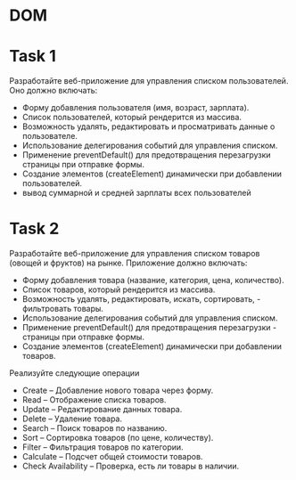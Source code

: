 # DOM

# Task 1
Разработайте веб-приложение для управления списком пользователей. Оно должно включать:

- Форму добавления пользователя (имя, возраст, зарплата).
- Список пользователей, который рендерится из массива.
- Возможность удалять, редактировать и просматривать данные о пользователе.
- Использование делегирования событий для управления списком.
- Применение preventDefault() для предотвращения перезагрузки страницы при отправке формы.
- Создание элементов (createElement) динамически при добавлении пользователей.
- вывод суммарной и средней зарплаты всех пользователей 


# Task 2

Разработайте веб-приложение для управления списком товаров (овощей и фруктов) на рынке. Приложение должно включать:

- Форму добавления товара (название, категория, цена, количество).
- Список товаров, который рендерится из массива.
- Возможность удалять, редактировать, искать, сортировать, - фильтровать товары.
- Использование делегирования событий для управления списком.
- Применение preventDefault() для предотвращения перезагрузки - страницы при отправке формы.
- Создание элементов (createElement) динамически при добавлении товаров.

Реализуйте следующие операции 
- Create – Добавление нового товара через форму.
- Read – Отображение списка товаров.
- Update – Редактирование данных товара.
- Delete – Удаление товара.
- Search – Поиск товаров по названию.
- Sort – Сортировка товаров (по цене, количеству).
- Filter – Фильтрация товаров по категории.
- Calculate – Подсчет общей стоимости товаров.
- Check Availability – Проверка, есть ли товары в наличии.
